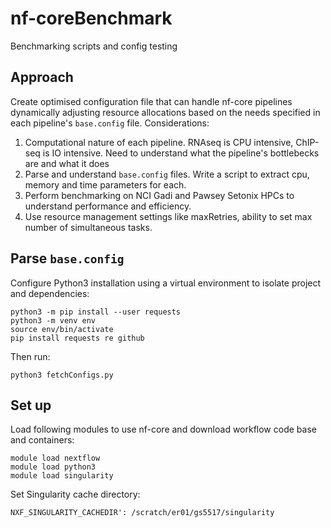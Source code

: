 # nf-coreBenchmark
Benchmarking scripts and config testing 

## Approach 

Create optimised configuration file that can handle nf-core pipelines dynamically adjusting resource allocations based on the needs specified in each pipeline's `base.config` file. Considerations: 

1. Computational nature of each pipeline. RNAseq is CPU intensive, ChIP-seq is IO intensive. Need to understand what the pipeline's bottlebecks are and what it does 
2. Parse and understand `base.config` files. Write a script to extract cpu, memory and time parameters for each. 
3. Perform benchmarking on NCI Gadi and Pawsey Setonix HPCs to understand performance and efficiency. 
4. Use resource management settings like maxRetries, ability to set max number of simultaneous tasks. 

## Parse `base.config` 

Configure Python3 installation using a virtual environment to isolate project and dependencies: 

```
python3 -m pip install --user requests
python3 -m venv env
source env/bin/activate
pip install requests re github
```

Then run: 
```
python3 fetchConfigs.py
```

## Set up 

Load following modules to use nf-core and download workflow code base and containers:
```
module load nextflow 
module load python3 
module load singularity 
```

Set Singularity cache directory: 
```
NXF_SINGULARITY_CACHEDIR': /scratch/er01/gs5517/singularity
```


